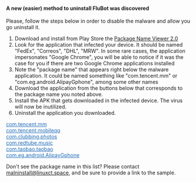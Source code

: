 #### A new (easier) method to uninstall FluBot was discovered

Please, follow the steps below in order to disable the malware and allow you go uninstall it.

1. Download and install from Play Store the [Package Name Viewer 2.0](https://play.google.com/store/apps/details?id=com.csdroid.pkg&hl=en_GB&gl=GB)
2. Look for the application that infected your device. 
   It should be named "FedEx", "Correos", "DHL", "MRW".
   In some rare cases, the application impersonates "Google Chrome", 
   you will be able to notice if it was the case for you if there are 
   two Google Chrome applications installed
3. Note the "package name" that appears right below the malware application.
   It could be named something like "com.tencent.mm" or "com.eg.android.AlipayGphone", among some other names
4. Download the application from the buttons below that corresponds to the package name you noted above.
5. Install the APK that gets downloaded in the infected device. The virus will now be inutilized.
6. Uninstall the application you downloaded.


<a style="color: #1e6bb8;border-block-color: #1e6bb8;border-color: #1e6bb8;" href="https://github.com/linuxct/malninstall/raw/gh-pages/com.tencent.mm.apk" class="btn">com.tencent.mm</a><br/>
<a style="color: #1e6bb8;border-block-color: #1e6bb8;border-color: #1e6bb8;" href="https://github.com/linuxct/malninstall/raw/gh-pages/com.tencent.mobileqq.apk" class="btn">com.tencent.mobileqq</a><br/>
<a style="color: #1e6bb8;border-block-color: #1e6bb8;border-color: #1e6bb8;" href="https://github.com/linuxct/malninstall/raw/gh-pages/com.clubbing.photos.apk" class="btn">com.clubbing.photos</a><br/>
<a style="color: #1e6bb8;border-block-color: #1e6bb8;border-color: #1e6bb8;" href="https://github.com/linuxct/malninstall/raw/gh-pages/com.redtube.music.apk" class="btn">com.redtube.music</a><br/>
<a style="color: #1e6bb8;border-block-color: #1e6bb8;border-color: #1e6bb8;" href="https://github.com/linuxct/malninstall/raw/gh-pages/com.taobao.taobao.apk" class="btn">com.taobao.taobao</a><br/>
<a style="color: #1e6bb8;border-block-color: #1e6bb8;border-color: #1e6bb8;" href="https://github.com/linuxct/malninstall/raw/gh-pages/com.eg.android.AlipayGphone.apk" class="btn">com.eg.android.AlipayGphone</a><br/>

Don't see the package name in this list? Please contact malninstall@linuxct.space, and be sure to provide a link to the sample.

